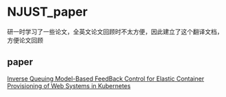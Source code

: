 # NJUST_paper
研一时学习了一些论文，全英文论文回顾时不太方便，因此建立了这个翻译文档，方便论文回顾

## paper
[Inverse Queuing Model-Based FeedBack Control for Elastic Container Provisioning of Web Systems in Kubernetes](https://www.computer.org/csdl/journal/tc/5555/01/09314906/1qazw4RKC6k)

